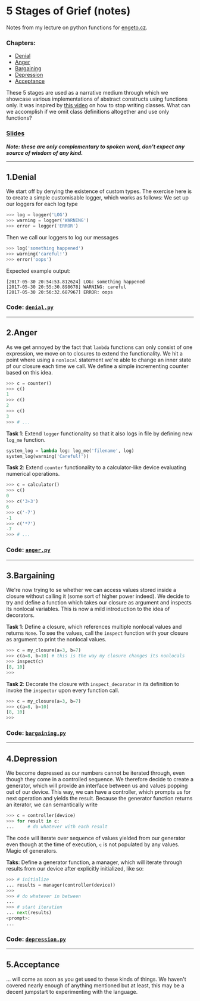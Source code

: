 # 5 Stages of Grief (notes)
Notes from my lecture on python functions for [engeto.cz](https://engeto.cz).

### Chapters:
- [Denial](https://github.com/lukaskubis/5-Stages-of-Grief#1denial)
- [Anger](https://github.com/lukaskubis/5-Stages-of-Grief#2anger)
- [Bargaining](https://github.com/lukaskubis/5-Stages-of-Grief#3bargaining)
- [Depression](https://github.com/lukaskubis/5-Stages-of-Grief#4depression)
- [Acceptance](https://github.com/lukaskubis/5-Stages-of-Grief#5acceptance)


These 5 stages are used as a narrative medium through which we showcase various implementations of abstract constructs using functions only. It was inspired by [this video](https://www.youtube.com/watch?v=o9pEzgHorH0) on how to stop writing classes. What can we accomplish if we omit class definitions altogether and use only functions?

### [Slides](https://github.com/lukaskubis/5-Stages-of-Grief/tree/master/slides.pdf)

***Note: these are only complementary to spoken word, don't expect any source of wisdom of any kind.***

---
## 1.Denial
We start off by denying the existence of custom types. The exercise here is to create a simple customisable logger, which works as follows:
We set up our loggers for each log type
```python
>>> log = logger('LOG')
>>> warning = logger('WARNING')
>>> error = logger('ERROR')
```
Then we call our loggers to log our messages
```python
>>> log('something happened')
>>> warning('careful!')
>>> error('oops')
```

Expected example output:
```
[2017-05-30 20:54:53.812624] LOG: something happened
[2017-05-30 20:55:30.898678] WARNING: careful
[2017-05-30 20:56:32.687967] ERROR: oops
```

### Code: [`denial.py`](https://github.com/lukaskubis/5-Stages-of-Grief/blob/master/code/denial.py)
---
## 2.Anger
As we get annoyed by the fact that `lambda` functions can only consist of one expression, we move on to closures to extend the functionality. We hit a point where using a `nonlocal` statement we're able to change an inner state pf our closure each time we call. We define a simple incrementing counter based on this idea.
```python
>>> c = counter()
>>> c()
1
>>> c()
2
>>> c()
3
>>> # ...
```
**Task 1**: Extend `logger` functionality so that it also logs in file by defining new `log_me` function.
```python
system_log = lambda log: log_me('filename', log)
system_log(warning('Careful!'))
```

**Task 2**: Extend `counter` functionality to a calculator-like device evaluating numerical operations.
```python
>>> c = calculator()
>>> c()
0
>>> c('3+3')
6
>>> c('-7')
-1
>>> c('*7')
-7
>>> # ...
```
### Code: [`anger.py`](https://github.com/lukaskubis/5-Stages-of-Grief/blob/master/code/anger.py)
---
## 3.Bargaining
We're now trying to se whether we can access values stored inside a closure without calling it (some sort of higher power indeed). We decide to try and define a function which takes our closure as argument and inspects its nonlocal variables. This is now a mild introduction to the idea of decorators.

**Task 1**: Define a closure, which references multiple nonlocal values and returns `None`. To see the values, call the `inspect` function with your closure as argument to print the nonlocal values.

```python
>>> c = my_closure(a=3, b=7)
>>> c(a=8, b=10) # this is the way my closure changes its nonlocals
>>> inspect(c)
[8, 10]
>>>
```

**Task 2**: Decorate the closure with `inspect_decorator` in its definition to invoke the `inspector` upon every function call.

```python
>>> c = my_closure(a=3, b=7)
>>> c(a=8, b=10)
[8, 10]
>>>
```
### Code: [`bargaining.py`](https://github.com/lukaskubis/5-Stages-of-Grief/blob/master/code/bargaining.py)
---
## 4.Depression
We become depressed as our numbers cannot be iterated through, even though they come in a controlled sequence. We therefore decide to create a generator, which will provide an interface between us and values popping out of our device. This way, we can have a controller, which prompts us for next operation and yields the result. Because the generator function returns an iterator, we can semantically write
```python
>>> c = controller(device)
>>> for result in c:
...     # do whatever with each result
```
The code will iterate over sequence of values yielded from our generator even though at the time of execution, `c` is not populated by any values. Magic of generators.

**Taks**: Define a generator function, a manager, which will iterate through results from our device after explicitly initialized, like so:
```python
>>> # initialize
... results = manager(controller(device))
>>>
>>> # do whatever in between
...
>>> # start iteration
... next(results)
<prompt>:
...
```
### Code: [`depression.py`](https://github.com/lukaskubis/5-Stages-of-Grief/blob/master/code/depression.py)
---

## 5.Acceptance
... will come as soon as you get used to these kinds of things. We haven't covered nearly enough of anything mentioned but at least, this may be a decent jumpstart to experimenting with the language.
